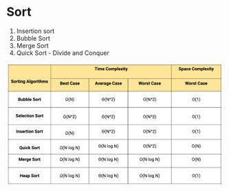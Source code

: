 # Sort

1. Insertion sort
2. Bubble Sort
3. Merge Sort
4. Quick Sort - Divide and Conquer

![img.png](img.png)